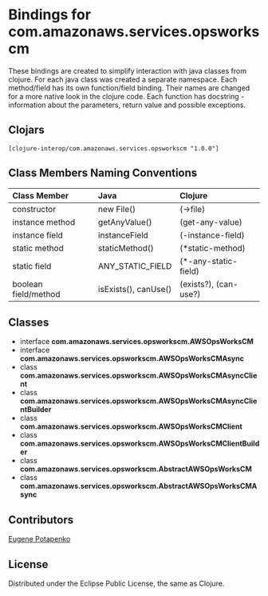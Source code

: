 # Bindings for com.amazonaws.services.opsworkscm

These bindings are created to simplify interaction with java classes from clojure.
For each java class was created a separate namespace.
Each method/field has its own function/field binding.
Their names are changed for a more native look in the clojure code. Each function has docstring - information about the parameters, return value and possible exceptions.

## Clojars

```
[clojure-interop/com.amazonaws.services.opsworkscm "1.0.0"]
```

## Class Members Naming Conventions

| Class Member | Java | Clojure |
|:--|:--|:--|
| constructor | new File() | (->file) |
| instance method | getAnyValue() | (get-any-value) |
| instance field | instanceField | (-instance-field) |
| static method | staticMethod() | (*static-method) |
| static field | ANY_STATIC_FIELD | (*-any-static-field) |
| boolean field/method | isExists(), canUse() | (exists?), (can-use?) |

## Classes

- interface **com.amazonaws.services.opsworkscm.AWSOpsWorksCM**
- interface **com.amazonaws.services.opsworkscm.AWSOpsWorksCMAsync**
- class **com.amazonaws.services.opsworkscm.AWSOpsWorksCMAsyncClient**
- class **com.amazonaws.services.opsworkscm.AWSOpsWorksCMAsyncClientBuilder**
- class **com.amazonaws.services.opsworkscm.AWSOpsWorksCMClient**
- class **com.amazonaws.services.opsworkscm.AWSOpsWorksCMClientBuilder**
- class **com.amazonaws.services.opsworkscm.AbstractAWSOpsWorksCM**
- class **com.amazonaws.services.opsworkscm.AbstractAWSOpsWorksCMAsync**

## Contributors

[Eugene Potapenko](https://github.com/potapenko/)

## License

Distributed under the Eclipse Public License, the same as Clojure.
